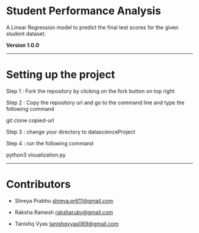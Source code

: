 # Student Performance Analysis

A Linear Regression model to predict the final test scores for the given student dataset.

**Version 1.0.0**

---
# Setting up the project

Step 1 : 
Fork the repository by clicking on the fork button on top right

Step 2 : 
Copy the repository url and go to the command line and type the following command

git clone copied-url
  
Step 3 : 
change your directory to datascienceProject

Step 4 : 
run the following command

python3 visualization.py

---
# Contributors

- Shreya Prabhu <shreya.pr611@gmail.com>

- Raksha Ramesh <raksharuby@gmail.com>

- Tanishq Vyas <tanishqvyas069@gmail.com>





